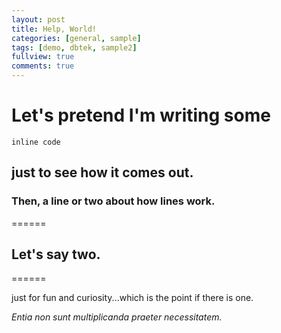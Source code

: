 ```yaml
---
layout: post
title: Help, World!
categories: [general, sample]
tags: [demo, dbtek, sample2]
fullview: true
comments: true
---
```



# Let's pretend I'm writing some
`inline code`
## just to see how it comes out.

### Then, a line or two about how lines work.
======

## Let's say two.
======

just for fun and curiosity...which is the point if there is one.

*Entia non sunt multiplicanda praeter necessitatem.*